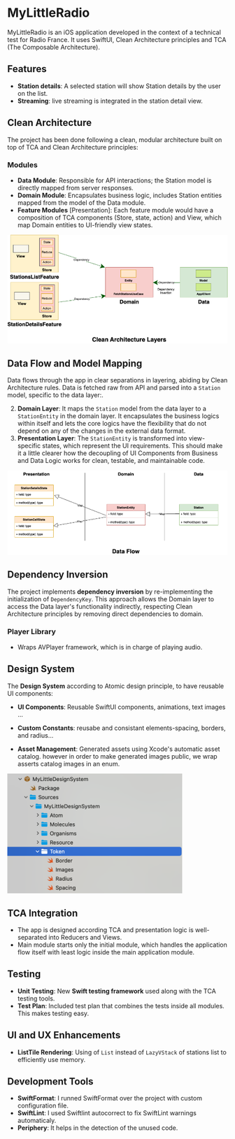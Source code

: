 # MyLittleRadio

MyLittleRadio is an iOS application developed in the context of a technical test for Radio France. It uses SwiftUI, Clean Architecture principles and TCA (The Composable Architecture).

## Features

- **Station details**: A selected station will show Station details by the user on the list.
- **Streaming**: live streaming is integrated in the station detail view.

## Clean Architecture

The project has been done following a clean, modular architecture built on top of TCA and Clean Architecture principles:

### Modules

- **Data Module**: Responsible for API interactions; the Station model is directly mapped from server responses.
- **Domain Module**: Encapsulates business logic, includes Station entities mapped from the model of the Data module. 
- **Feature Modules** [Presentation]: Each feature module would have a composition of TCA components (Store, state, action) and View, which map Domain entities to UI-friendly view states.

<img src="Images/CleanLittleRadio.drawio.png" >

## Data Flow and Model Mapping

Data flows through the app in clear separations in layering, abiding by Clean Architecture rules. Data is fetched raw from API and parsed into a `Station` model, specific to the data layer:.

2. **Domain Layer**: It maps the `Station` model from the data layer to a `StationEntity` in the domain layer. It encapsulates the business logics within itself and lets the core logics have the flexibility that do not depend on any of the changes in the external data format.
3. **Presentation Layer**: The `StationEntity` is transformed into view-specific states, which represent the UI requirements. This should make it a little clearer how the decoupling of UI Components from Business and Data Logic works for clean, testable, and maintainable code.

<img src="Images/LittleDataFlow.drawio.png" >

## Dependency Inversion

The project implements **dependency inversion** by re-implementing the initialization of `DependencyKey`. This approach allows the Domain layer to access the Data layer's functionality indirectly, respecting Clean Architecture principles by removing direct dependencies to domain. 


### Player Library

* Wraps AVPlayer framework, which is in charge of playing audio.

## Design System

The **Design System** according to Atomic design principle, to have reusable UI components:

- **UI Components**: Reusable SwiftUI components, animations, text images ...

- **Custom Constants**: reusabe and consistant elements-spacing, borders, and radius...

- **Asset Management**: Generated assets using Xcode's automatic asset catalog. however in order to make generated images public, we wrap asserts catalog images in an enum.

<img src="Images/designsystem.png" width="400" >

## TCA Integration

- The app is designed according TCA and presentation logic is well-separated into Reducers and Views.
- Main module starts only the initial module, which handles the application flow itself with least logic inside the main application module.

## Testing

- **Unit Testing**: New **Swift testing framework** used along with the TCA testing tools.
- **Test Plan**: Included test plan that combines the tests inside all modules. This makes testing easy.

## UI and UX Enhancements

- **ListTile Rendering**: Using of `List` instead of `LazyVStack` of stations list to efficiently use memory.

## Development Tools

- **SwiftFormat**: I runned SwiftFormat over the project with custom configuration file.
- **SwiftLint**: I used Swiftlint autocorrect to fix SwiftLint warnings automaticaly.
- **Periphery**: It helps in the detection of the unused code.

